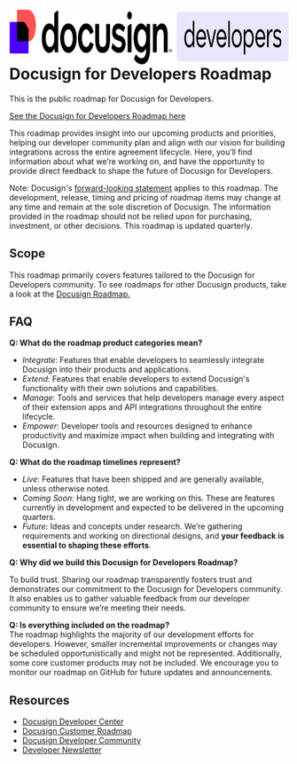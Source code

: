<img src="https://github.com/docusign/roadmap/blob/main/dev_logo.png?raw=true" height="100" style="float: left;">

# Docusign for Developers Roadmap

This is the public roadmap for Docusign for Developers.

[See the Docusign for Developers Roadmap here](http://github.com/orgs/docusign/projects/2/)

This roadmap provides insight into our upcoming products and priorities, helping our developer community plan and align with our vision for building integrations across the entire agreement lifecycle. Here, you’ll find information about what we’re working on, and have the opportunity to provide direct feedback to shape the future of Docusign for Developers.

Note: Docusign's [forward-looking statement](https://s22.q4cdn.com/408980645/files/doc_financials/2025/q2/FINAL-Q2-25-Quarterly-Earnings-Deck.pdf) applies to this roadmap. The development, release, timing and pricing of roadmap items may change at any time and remain at the sole discretion of Docusign. The information provided in the roadmap should not be relied upon for purchasing, investment, or other decisions. This roadmap is updated quarterly.

## Scope

This roadmap primarily covers features tailored to the Docusign for Developers community. To see roadmaps for other Docusign products, take a look at the [Docusign Roadmap.](https://www.docusign.com/releases/roadmap)

## FAQ

**Q: What do the roadmap product categories mean?**

* *Integrate*: Features that enable developers to seamlessly integrate Docusign into their products and applications.  
* *Extend*: Features that enable developers to extend Docusign's functionality with their own solutions and capabilities.  
* *Manage*: Tools and services that help developers manage every aspect of their extension apps and API integrations throughout the entire lifecycle.  
* *Empower*: Developer tools and resources designed to enhance productivity and maximize impact when building and integrating with Docusign.

**Q: What do the roadmap timelines represent?**

* *Live*: Features that have been shipped and are generally available, unless otherwise noted.  
* *Coming Soon*: Hang tight, we are working on this. These are features currently in development and expected to be delivered in the upcoming quarters.  
* *Future*: Ideas and concepts under research. We’re gathering requirements and working on directional designs, and **your feedback is essential to shaping these efforts**.

**Q: Why did we build this Docusign for Developers Roadmap?**

To build trust. Sharing our roadmap transparently fosters trust and demonstrates our commitment to the Docusign for Developers community. It also enables us to gather valuable feedback from our developer community to ensure we’re meeting their needs.

**Q: Is everything included on the roadmap?**  
The roadmap highlights the majority of our development efforts for developers. However, smaller incremental improvements or changes may be scheduled opportunistically and might not be represented. Additionally, some core customer products may not be included. We encourage you to monitor our roadmap on GitHub for future updates and announcements.

## Resources

* [Docusign Developer Center](https://developers.docusign.com/)  
* [Docusign Customer Roadmap](https://www.docusign.com/releases/roadmap)  
* [Docusign Developer Community](https://community.docusign.com/developer-59)  
* [Developer Newsletter](https://developers.docusign.com/newsletter/)

